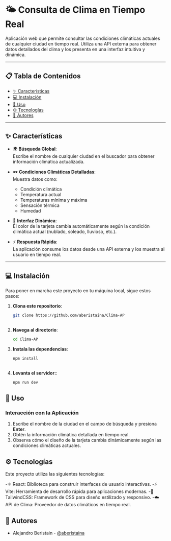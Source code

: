 # 🌤️ **Consulta de Clima en Tiempo Real**  

Aplicación web que permite consultar las condiciones climáticas actuales de cualquier ciudad en tiempo real. Utiliza una API externa para obtener datos detallados del clima y los presenta en una interfaz intuitiva y dinámica.  

---

## 📋 **Tabla de Contenidos**

- [✨ Características](#-características)
- [💻 Instalación](#-instalación)
- [🔧 Uso](#-uso)
- [⚙️ Tecnologías](#%EF%B8%8F-tecnologías)
- [👥 Autores](#-autores)

---

## ✨ **Características**  

- 🌍 **Búsqueda Global**:  
  Escribe el nombre de cualquier ciudad en el buscador para obtener información climática actualizada.  

- 🕶️ **Condiciones Climáticas Detalladas**:  
  Muestra datos como:  
  - Condición climática  
  - Temperatura actual  
  - Temperaturas mínima y máxima  
  - Sensación térmica  
  - Humedad  

- 🎨 **Interfaz Dinámica**:  
  El color de la tarjeta cambia automáticamente según la condición climática actual (nublado, soleado, lluvioso, etc.).  

- ⚡ **Respuesta Rápida**:  
  La aplicación consume los datos desde una API externa y los muestra al usuario en tiempo real.  

---  

## 💻 **Instalación**

Para poner en marcha este proyecto en tu máquina local, sigue estos pasos:

1. **Clona este repositorio**:
   ```bash
   git clone https://github.com/aberistaina/Clima-AP
     
2. **Navega al directorio**:
    ```bash
    cd Clima-AP
    
3. **Instala las dependencias**:
   ```bash
   npm install
  
4. **Levanta el servidor:**:
   ```bash
   npm run dev


## 🔧 **Uso**

### **Interacción con la Aplicación**

1. Escribe el nombre de la ciudad en el campo de búsqueda y presiona **Enter**.
2. Obtén la información climática detallada en tiempo real.
3. Observa cómo el diseño de la tarjeta cambia dinámicamente según las condiciones climáticas actuales.


## ⚙️ **Tecnologías**

Este proyecto utiliza las siguientes tecnologías:


-⚛️ React: Biblioteca para construir interfaces de usuario interactivas.
-⚡ Vite: Herramienta de desarrollo rápida para aplicaciones modernas.
-🎨 TailwindCSS: Framework de CSS para diseño estilizado y responsivo.
-☁️ API de Clima: Proveedor de datos climáticos en tiempo real.


## 👥 **Autores**

- Alejandro Beristain - [@aberistaina](https://github.com/aberistaina)


